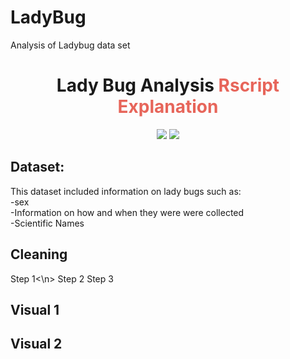 # LadyBug
Analysis of Ladybug data set


<h1 align="center"> Lady Bug Analysis
     <a style="color:#E7655A;"> Rscript Explanation</a>
</h1>

<p align="center">  
<a><img src="https://img.shields.io/github/stars/FitBeatDepresso?label=Organization%20Stars&style=social"></a>     
<a href="https://opensource.org/licenses/MIT"><img src="https://img.shields.io/badge/license-MIT-blue.svg"></a>
</p>


## Dataset: 
This dataset included information on lady bugs such as:<br>
     -sex<br>
     -Information on how and when they were were collected<br>
     -Scientific Names<br>
## Cleaning
 Step 1<\n>
 Step 2
 Step 3
 
 ## Visual 1
 
 ## Visual 2
     
